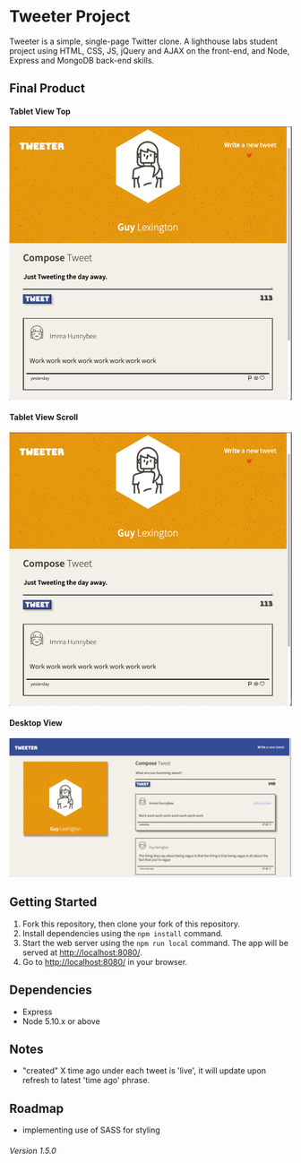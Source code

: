 # Tweeter Project
Tweeter is a simple, single-page Twitter clone.
A lighthouse labs student project using HTML, CSS, JS, jQuery and AJAX  on the front-end, 
and Node, Express and MongoDB back-end skills.

## Final Product

#### Tablet View Top
!["Tablet View Top"](https://github.com/remy29/tweeter/blob/master/docs/tablet-view.png?raw=true)

#### Tablet View Scroll
!["Tablet View Scroll"](https://github.com/remy29/tweeter/blob/master/docs/tablet-view.png?raw=true)

#### Desktop View
!["Desktop View"](https://github.com/remy29/tweeter/blob/master/docs/desktop-view.png?raw=true)

## Getting Started

1. Fork this repository, then clone your fork of this repository.
2. Install dependencies using the `npm install` command.
3. Start the web server using the `npm run local` command. The app will be served at <http://localhost:8080/>.
4. Go to <http://localhost:8080/> in your browser.

## Dependencies

- Express
- Node 5.10.x or above

## Notes
- "created" X time ago under each tweet is 'live', it will update upon refresh to latest 'time ago' phrase.

## Roadmap
- implementing use of SASS for styling

###### Version 1.5.0
